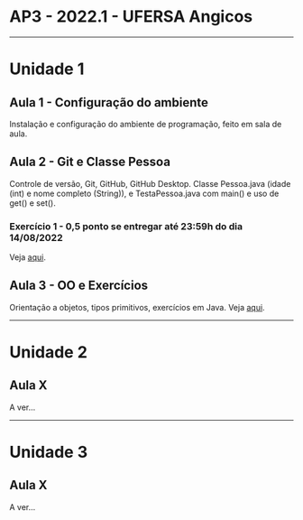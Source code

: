 # AP3 - 2022.1 - UFERSA Angicos

---

# Unidade 1

## Aula 1 - Configuração do ambiente
Instalação e configuração do ambiente de programação, feito em sala de aula.

## Aula 2 - Git e Classe Pessoa
Controle de versão, Git, GitHub, GitHub Desktop. Classe Pessoa.java (idade (int) e nome completo (String)), e TestaPessoa.java com main() e uso de get() e set().
### Exercício 1 - 0,5 ponto se entregar até 23:59h do dia 14/08/2022
Veja [aqui](unidade1/aula2_exercicios.md).

## Aula 3 - OO e Exercícios 
Orientação a objetos, tipos primitivos, exercícios em Java.
Veja [aqui](unidade1/aula3_exercicios.md).

---

# Unidade 2

## Aula X
A ver...

---

# Unidade 3

## Aula X
A ver...
